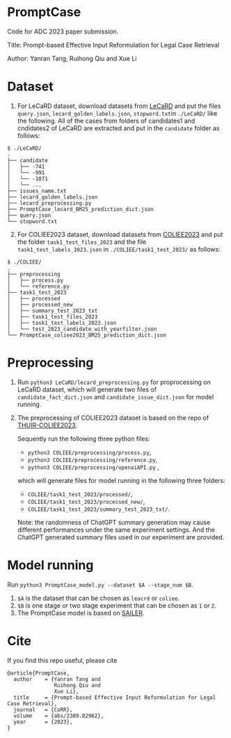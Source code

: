 # PromptCase
Code for ADC 2023 paper submission.

Title: Prompt-based Effective Input Reformulation for Legal Case Retrieval

Author: Yanran Tang, Ruihong Qiu and Xue Li

# Dataset
1. For LeCaRD dataset, download datasets from [LeCaRD](https://github.com/myx666/LeCaRD) and put the files `query.json`, `lecard_golden_labels.json`, `stopword.txt`in `./LeCaRD/` like the following. All of the cases from folders of candidates1 and cndidates2 of LeCaRD are extracted and put in the `candidate` folder as follows:

```
$ ./LeCaRD/
.
├── candidate
│   ├── -741
│   └── -991
│   └── -1071
│   └── ...
├── issues_name.txt
├── lecard_golden_labels.json
├── lecard_preprocessing.py
├── PromptCase_lecard_BM25_prediction_dict.json
├── query.json
└── stopword.txt
```
2. For COLIEE2023 dataset, download datasets from [COLIEE2023](https://sites.ualberta.ca/~rabelo/COLIEE2023/) and put the folder `task1_test_files_2023` and the file `task1_test_labels_2023.json` in `./COLIEE/task1_test_2023/` as follows:

```
$ ./COLIEE/
.
├── preprocessing
│   ├── process.py
│   └── reference.py
├── task1_test_2023
│   ├── processed
│   ├── processed_new
│   ├── summary_test_2023_txt
│   ├── task1_test_files_2023
│   ├── task1_test_labels_2023.json
│   └── test_2023_candidate_with_yearfilter.json
└── PromptCase_coliee2023_BM25_prediction_dict.json
```

# Preprocessing
1. Run `python3 LeCaRD/lecard_preprocessing.py` for proprocessing on LeCaRD dataset, which will generate two files of `candidate_fact_dict.json` and `candidate_issue_dict.json` for model running. 

2. The preprocessing of COLIEE2023 dataset is based on the repo of [THUIR-COLIEE2023](https://github.com/CSHaitao/THUIR-COLIEE2023). 

   Sequently run the following three python files:
   - `python3 COLIEE/preprocessing/process.py`,
   - `python3 COLIEE/preprocessing/reference.py`, 
   - `python3 COLIEE/preprocessing/openaiAPI.py` , 
   
   which will generate files for model running in the following three folders:
   - `COLIEE/task1_test_2023/processed/`, 
   - `COLIEE/task1_test_2023/processed_new/`, 
   - `COLIEE/task1_test_2023/summary_test_2023_txt/`. 
   
   Note: the randomness of ChatGPT summary generation may cause different performances under the same experiment settings. And the ChatGPT generated summary files used in our experiment are provided.

# Model running
Run `python3 PromptCase_model.py --dataset $A --stage_num $B`.

1. `$A` is the dataset that can be chosen as `leacrd` or `coliee`.
2. `$B` is one stage or two stage experiment that can be chosen as `1` or `2`.
3. The PromptCase model is based on [SAILER](https://github.com/CSHaitao/SAILER/).

# Cite
If you find this repo useful, please cite
```
@article{PromptCase,
  author    = {Yanran Tang and 
               Ruihong Qiu and 
               Xue Li},
  title     = {Prompt-based Effective Input Reformulation for Legal Case Retrieval},
  journal   = {CoRR},
  volume    = {abs/2309.02962},
  year      = {2023},
}
```